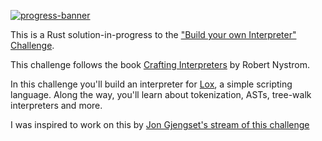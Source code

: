 [![progress-banner](https://backend.codecrafters.io/progress/interpreter/40e0bb2c-78f6-488e-861a-c36c8ad13885)](https://app.codecrafters.io/users/codecrafters-bot?r=2qF)

This is a Rust solution-in-progress to the ["Build your own Interpreter"
Challenge](https://app.codecrafters.io/courses/interpreter/overview).

This challenge follows the book
[Crafting Interpreters](https://craftinginterpreters.com/) by Robert Nystrom.

In this challenge you'll build an interpreter for
[Lox](https://craftinginterpreters.com/the-lox-language.html), a simple
scripting language. Along the way, you'll learn about tokenization, ASTs,
tree-walk interpreters and more.

I was inspired to work on this by [Jon Gjengset's stream of this challenge](https://github.com/jonhoo/lox)
